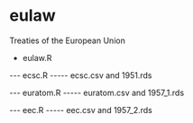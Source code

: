 # eulaw
Treaties of the European Union

- eulaw.R

--- ecsc.R
----- ecsc.csv and 1951.rds

--- euratom.R
----- euratom.csv and 1957_1.rds

--- eec.R
----- eec.csv and 1957_2.rds
